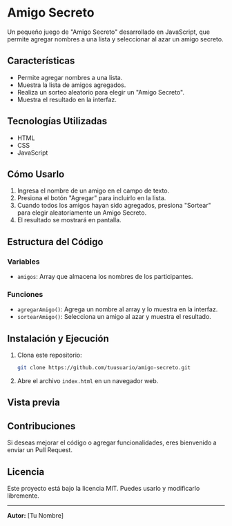 # Amigo Secreto

Un pequeño juego de "Amigo Secreto" desarrollado en JavaScript, que permite agregar nombres a una lista y seleccionar al azar un amigo secreto.

## Características
- Permite agregar nombres a una lista.
- Muestra la lista de amigos agregados.
- Realiza un sorteo aleatorio para elegir un "Amigo Secreto".
- Muestra el resultado en la interfaz.

## Tecnologías Utilizadas
- HTML
- CSS
- JavaScript

## Cómo Usarlo
1. Ingresa el nombre de un amigo en el campo de texto.
2. Presiona el botón "Agregar" para incluirlo en la lista.
3. Cuando todos los amigos hayan sido agregados, presiona "Sortear" para elegir aleatoriamente un Amigo Secreto.
4. El resultado se mostrará en pantalla.

## Estructura del Código
### Variables
- `amigos`: Array que almacena los nombres de los participantes.

### Funciones
- `agregarAmigo()`: Agrega un nombre al array y lo muestra en la interfaz.
- `sortearAmigo()`: Selecciona un amigo al azar y muestra el resultado.

## Instalación y Ejecución
1. Clona este repositorio:
   ```sh
   git clone https://github.com/tuusuario/amigo-secreto.git
   ```
2. Abre el archivo `index.html` en un navegador web.

## Vista previa 


## Contribuciones
Si deseas mejorar el código o agregar funcionalidades, eres bienvenido a enviar un Pull Request.

## Licencia
Este proyecto está bajo la licencia MIT. Puedes usarlo y modificarlo libremente.

---

**Autor:** [Tu Nombre]

